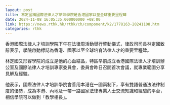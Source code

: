```yaml
---
layout: post
title: 林定國稱國際法律人才培訓學院是香港國家以至全球重要里程碑
date: 2024-11-08 16:05:35.000000000 +08:00
link: https://news.rthk.hk/rthk/ch/component/k2/1778163-20241108.htm
categories: rthk
---
```


香港國際法律人才培訓學院下午在法律周活動舉行啓動儀式，律政司司長林定國致辭表示，學院啟動標誌為香港、國家以至全球培育法律人才的重要里程碑。

林定國又形容學院的成立是他的心血結晶，特區早前成立香港國際法律人才培訓辦公室及國際法律人才培訓專家委員會，委員會昨日召開首次會議，就專業範圍分享見解及經驗。

他表示，國際法律人才培訓學院會善用本港在一國兩制下，享有雙語普通法法律制度的優勢，成為本港、內地及一帶一路國家法律專業人士交流知識和經驗的平台，相信學院可以做到「教學相長」。
